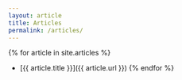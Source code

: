 ```yaml
---
layout: article
title: Articles
permalink: /articles/
---
```


{% for article in site.articles %}

- [{{ article.title }}]({{ article.url }})
{% endfor %}
